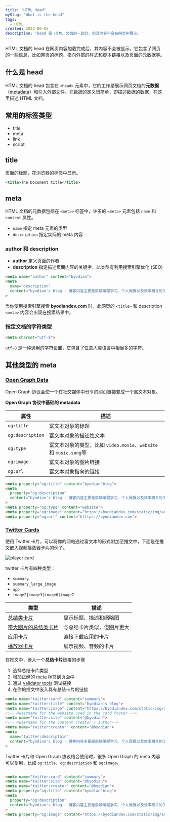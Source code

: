```yaml
---
title: "HTML Head"
mySlug: "What is the head"
tags: 
  - HTML
created: 2022-06-05
description: 'head 是 HTML 文档的一部分，但其内容不会在网页中展示。'
---
```


HTML 文档的 head 在网页内容加载完成后，其内容不会被显示。它包含了网页的一些信息，比如网页的标题、指向外部的样式和脚本链接以及页面的元数据等。

## 什么是 head

HTML 文档的 head 包含在 `<head>` 元素中，它的工作是展示网页文档的**元数据**
（[metadata](https://en.wikipedia.org/wiki/Metadata)）和引入外部文件。元数据的定义很简单，即描述数据的数据，在这里描述 HTML 文档。

## 常用的标签类型

- title
- meta
- link
- script

## title

页面的标题，在浏览器的标签中显示。

```html
<title>The Document title</title>
```

## meta

HTML 文档的元数据包括在 `<meta>` 标签中，许多的 `<meta>` 元素包括 `name` 和 `content`
属性。

- `name` 指定 meta 元素的类型
- `description` 指定实际的 meta 内容

### author 和 description

- **author** 定义页面的作者
- **description** 指定描述页面内容的关键字，此类型有利用搜索引擎优化 (SEO)

```html
<meta name="author" content="byodian">
<meta
  name="description"
  content="byodian's blog - 博客内容主要是前端编程学习、个人周报以及效率相关的工作流总结"
>
```

当你使用搜索引擎搜索 **byodiandev.com** 时，此网页的 `<title>` 和 description `<meta>` 内容会出现在搜索结果中。

### 指定文档的字符类型

```html
<meta charset="utf-8">
```

`utf-8` 是一种通用的字符设置，它包含了任意人类语言中相当多的字符。

## 其他类型的 meta

### [Open Graph Data](https://ogp.me/)

Open Graph 协议会使一个在社交媒体中分享的网页链接变成一个富文本对象。

**Open Graph 协议中基础的 metadata**

| 属性             | 描述                                                              |
| ---------------- | ----------------------------------------------------------------- |
| `og:title`       | 富文本对象的标题                                                  |
| `og:description` | 富文本对象的描述性文本                                            |
| `og:type`        | 富文本对象的类型，比如 `video.movie`、`website` 和 `music.song`等 |
| `og:image`       | 富文本对象的图片链接                                              |
| `og:url`         | 富文本对象指向的链接                                              |

```html
<meta property="og:title" content="byodian'blog">
<meta
  property="og:description"
  content="byodian's blog - 博客内容主要是前端编程学习、个人周报以及效率相关的工作流总结"
>
<meta property="og:type" content="website">
<meta property="og:image" content="https://byodiandev.com/static/img/avatar-3x.png">
<meta property="og:url" content="htttps://byodiandev.com">
```

### [Twitter Cards](https://developer.twitter.com/en/docs/twitter-for-websites/cards/overview/abouts-cards)

使用 Twitter
卡片，可以将你的网站通过富文本的形式附加至推文中，下面是在推文嵌入视频播放器卡片的例子。

![player card](https://i.imgur.com/TGFF3ZF.png)

twitter 卡片有四种类型：
- `summary`
- `summary_large_image`
- `app`
- `image2|image3|image6|image7`

| 类型             | 描述                                                  |
| ---- | ----------------------------------------------------------------- |
| [总结类卡片](https://developer.twitter.com/en/docs/twitter-for-websites/cards/overview/summary) | 显示标题、描述和缩略图 |
| [带大图片的总结类卡片](https://developer.twitter.com/en/docs/twitter-for-websites/cards/overview/summary-card-with-large-image) | 与总结卡片类似，但图片更大 |
| [应用卡片](https://developer.twitter.com/en/docs/twitter-for-websites/cards/overview/app-card) | 直接下载应用的卡片 |
| [播放器卡片](https://developer.twitter.com/en/docs/twitter-for-websites/cards/overview/player-card) | 展示视频、音频的卡片 |

在推文中，嵌入一个**总结卡片**链接的步骤

1. 选择总结卡片类型
2. 增加正确的 [meta](https://developer.twitter.com/en/docs/twitter-for-websites/cards/overview/markup) 标签到页面中
3. 通过 [validator tools](https://cards-dev.twitter.com/validator) 测试链接
4. 在你的推文中嵌入具有总结卡片的链接

```html
<meta name="twitter:card" content="summary">
<meta name="twitter:title" content="byodian's blog">
<meta name="twitter:image" content="https://byodiandev.com/static/img/avatar-3x.png">
<!-- @username for the website used in the card footer -->
<meta name="twitter:site" content="@byodian">
<!-- @username for the content creator / author-->
<meta name="twitter:creator" content="@byodian">
<meta 
  name="twitter:descriptoin" 
  content="byodian's blog - 博客内容主要是前端编程学习、个人周报以及效率相关的工作流总结"
>
```

Twitter 卡片和 Open Graph 协议结合使用时，很多 Open Graph 的 meta
内容可以复用，比如 `og:title`、`og:description` 和 `og:image`。

```html

<meta name="twitter:card" content="summary">
<meta name="twitter:site" content="@byodian">
<meta name="twitter:creator" content="@byodian">
<meta property="og:title" content="byodian'blog">
<meta
  property="og:description"
  content="byodian's blog - 博客内容主要是前端编程学习、个人周报以及效率相关的工作流总结"
>
<meta property="og:image" content="https://byodiandev.com/static/img/avatar-3x.png">
```
